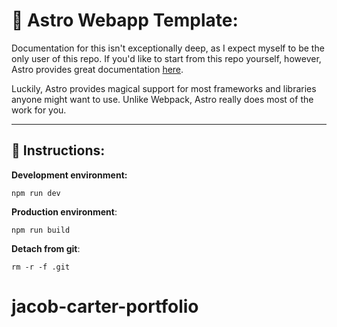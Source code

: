 # 🚀 **Astro Webapp Template**:

Documentation for this isn't exceptionally deep, as I expect myself to be the only user of this repo. If you'd like to start from this repo yourself, however, Astro provides great documentation [here](https://docs.astro.build/en/getting-started/).

Luckily, Astro provides magical support for most frameworks and libraries anyone might want to use. Unlike Webpack, Astro really does most of the work for you.

---

## 📑 **Instructions**:


**Development environment:**

```
npm run dev
```

**Production environment**:

```
npm run build
```

**Detach from git**:

```
rm -r -f .git
```
# jacob-carter-portfolio
